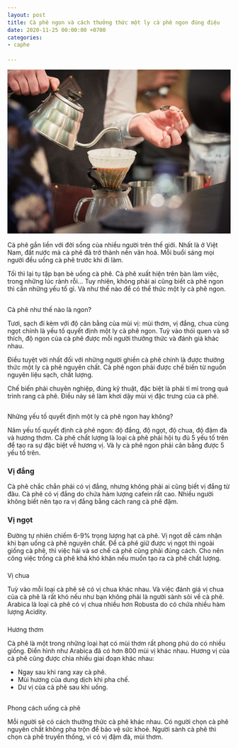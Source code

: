 ```yaml
---
layout: post
title: Cà phê ngon và cách thưởng thức một ly cà phê ngon đúng điệu
date: 2020-11-25 00:00:00 +0700
categories:
- caphe

---
```

![](/media/rexfeatures_5634521u-885x650.jpg)

Cà phê gắn liền với đời sống của nhiều người trên thế giới. Nhất là ở Việt Nam, đất nước mà cà phê đã trở thành nền văn hoá. Mỗi buổi sáng mọi người đều uống cà phê trước khi đi làm.

Tối thì lại tụ tập bạn bè uống cà phê. Cà phê xuất hiện trên bàn làm việc, trong những lúc rảnh rỗi… Tuy nhiên, không phải ai cũng biết cà phê ngon thì cần những yếu tố gì. Và như thế nào để có thể thức một ly cà phê ngon.

##   
Cà phê như thế nào là ngon?

Tươi, sạch đi kèm với độ cân bằng của mùi vị: mùi thơm, vị đắng, chua cùng ngọt chính là yếu tố quyết định một ly cà phê ngon. Tuỳ vào thói quen và sở thích, độ ngon của cà phê được mỗi người thưởng thức và đánh giá khác nhau.

Điều tuyệt vời nhất đối với những người ghiền cà phê chính là được thưởng thức một ly cà phê nguyên chất. Cà phê ngon phải được chế biến từ nguồn nguyên liệu sạch, chất lượng.

Chế biến phải chuyên nghiệp, đúng kỹ thuật, đặc biệt là phải tỉ mỉ trong quá trình rang cà phê. Điều này sẽ làm khơi dậy mùi vị đặc trưng của cà phê.

##   
Những yếu tố quyết định một ly cà phê ngon hay không?

Năm yếu tố quyết định cà phê ngon: độ đắng, độ ngọt, độ chua, độ đậm đà và hương thơm. Cà phê chất lượng là loại cà phê phải hội tụ đủ 5 yếu tố trên để tạo ra sự đặc biệt về hương vị. Và ly cà phê ngon phải cân bằng được 5 yếu tố trên.

### Vị đắng

Cà phê chắc chắn phải có vị đắng, nhưng không phải ai cũng biết vị đắng từ đâu. Cà phê có vị đắng do chứa hàm lượng cafein rất cao. Nhiều người không biết nên tạo ra vị đắng bằng cách rang cà phê đậm.

### Vị ngọt

Đường tự nhiên chiếm 6-9% trọng lượng hạt cà phê. Vị ngọt dễ cảm nhận khi bạn uống cà phê nguyên chất. Để cà phê giữ được vị ngọt thì ngoài giống cà phê, thì việc hái và sơ chế cà phê cũng phải đúng cách. Cho nên công việc trồng cà phê khá khó khăn nếu muốn tạo ra cà phê chất lượng.

###   
Vị chua

Tuỳ vào mỗi loại cà phê sẽ có vị chua khác nhau. Và việc đánh giá vị chua của cà phê là rất khó nếu như bạn không phải là người sành sỏi về cà phê. Arabica là loại cà phê có vị chua nhiều hơn Robusta do có chứa nhiều hàm lượng Acidity.

###   
Hương thơm

Cà phê là một trong những loại hạt có mùi thơm rất phong phú do có nhiều giống. Điển hình như Arabica đã có hơn 800 mùi vị khác nhau. Hương vị của cà phê cũng được chia nhiều giai đoạn khác nhau:

* Ngay sau khi rang xay cà phê.
* Mùi hương của dung dịch khi pha chế.
* Dư vị của cà phê sau khi uống.

##   
Phong cách uống cà phê

Mỗi người sẽ có cách thưởng thức cà phê khác nhau. Có người chọn cà phê nguyên chất không pha trộn để bảo vệ sức khoẻ. Người sành cà phê thì chọn cà phê truyền thống, vì có vị đậm đà, mùi thơm.